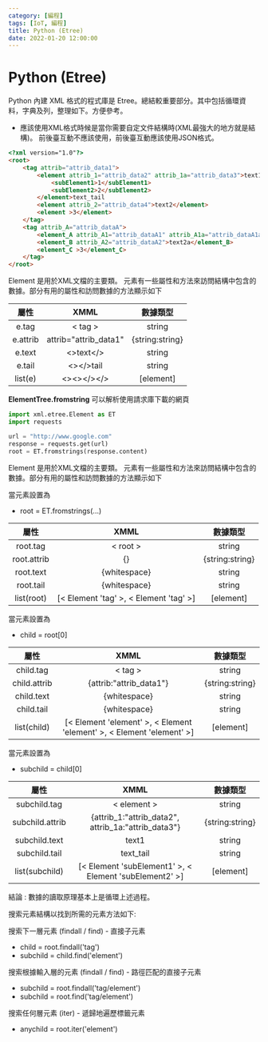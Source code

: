 ```yaml
---
category: [編程]
tags: [IoT, 編程]
title: Python (Etree)
date: 2022-01-20 12:00:00
---
```


<style>
    table {
        width: 100%;
    }
</style>

# Python (Etree)

Python 內建 XML 格式的程式庫是 Etree。總結較重要部分。其中包括循環資料，字典及列，整理如下。方便參考。

- 應該使用XML格式時候是當你需要自定文件結構時(XML最強大的地方就是結構)。 前後臺互動不應該使用，前後臺互動應該使用JSON格式。

```html
<?xml version="1.0"?>
<root>
    <tag attrib="attrib_data1">
        <element attrib_1="attrib_data2" attrib_1a="attrib_data3">text1
            <subElement1>1</subElement1>
            <subElement2>2</subElement2>
        </element>text_tail
        <element attrib_2="attrib_data4">text2</element>
        <element >3</element>
    </tag>
    <tag attrib_A="attrib_dataA">
        <element_A attrib_A1="attrib_dataA1" attrib_A1a="attrib_dataA1a">text1a</element_A>
        <element_B attrib_A2="attrib_dataA2">text2a</element_B>
        <element_C >3</element_C>
    </tag>
</root>
```
Element 是用於XML文檔的主要類。
元素有一些屬性和方法來訪問結構中包含的數據。部分有用的屬性和訪問數據的方法顯示如下

|屬性|XMML|數據類型|
|:---:|:---:|:---:|
|e.tag|< tag >|string|
|e.attrib|attrib="attrib_data1"|{string:string}|
|e.text|<>text</>|string|
|e.tail|<></>tail|string|
|list(e)|<><></></>|[element]|


**ElementTree.fromstring** 可以解析使用請求庫下載的網頁

```python
import xml.etree.Element as ET
import requests

url = "http://www.google.com"
response = requests.get(url)
root = ET.fromstrings(response.content)

```
Element 是用於XML文檔的主要類。
元素有一些屬性和方法來訪問結構中包含的數據。部分有用的屬性和訪問數據的方法顯示如下

當元素設置為
 - root = ET.fromstrings(...)

|屬性|XMML|數據類型|
|:---:|:---:|:---:|
|root.tag|< root >|string|
|root.attrib|{}|{string:string}|
|root.text|{whitespace}|string|
|root.tail|{whitespace}|string|
|list(root)|[< Element 'tag' >, < Element 'tag' >] |[element]|

當元素設置為
 - child = root[0]

|屬性|XMML|數據類型|
|:---:|:---:|:---:|
|child.tag|< tag >|string|
|child.attrib|{attrib:"attrib_data1"}|{string:string}|
|child.text|{whitespace}|string|
|child.tail|{whitespace}|string|
|list(child)|[< Element 'element' >, < Element 'element' >, < Element 'element' >] |[element]|

當元素設置為
 - subchild = child[0]

|屬性|XMML|數據類型|
|:---:|:---:|:---:|
|subchild.tag|< element >|string|
|subchild.attrib|{attrib_1:"attrib_data2", attrib_1a:"attrib_data3"}|{string:string}|
|subchild.text|text1|string|
|subchild.tail|text_tail|string|
|list(subchild)|[< Element 'subElement1' >, < Element 'subElement2' >] |[element]|

結論 : 數據的讀取原理基本上是循環上述過程。

搜索元素結構以找到所需的元素方法如下:
 
搜索下一層元素 (findall / find) - 直接子元素

 - child = root.findall('tag')
 - subchild = child.find('element') 

搜索根據輸入層的元素 (findall / find) - 路徑匹配的直接子元素

 - subchild = root.findall('tag/element')
 - subchild = root.find('tag/element')

搜索任何層元素 (iter) - 遞歸地遍歷標籤元素
    
 - anychild = root.iter('element')    

